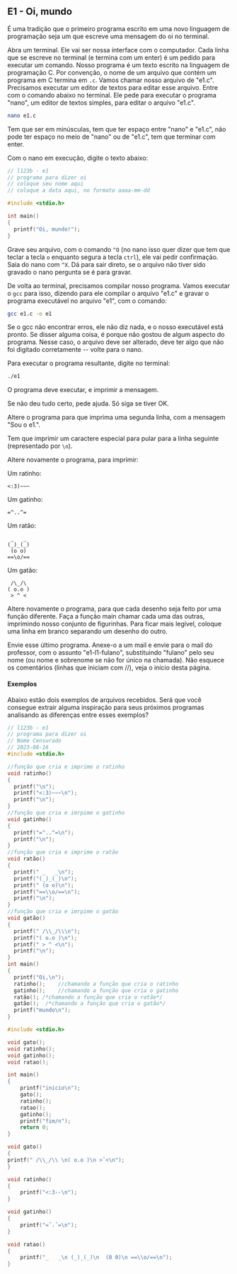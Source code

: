 ## E1 - Oi, mundo

É uma tradição que o primeiro programa escrito em uma novo linguagem de programação seja um que escreve uma mensagem do oi no terminal.

Abra um terminal.
Ele vai ser nossa interface com o computador.
Cada linha que se escreve no terminal (e termina com um enter) é um pedido para executar um comando.
Nosso programa é um texto escrito na linguagem de programação C. 
Por convenção, o nome de um arquivo que contém um programa em C termina em `.c`. 
Vamos chamar nosso arquivo de "e1.c".
Precisamos executar um editor de textos para editar esse arquivo.
Entre com o comando abaixo no terminal. Ele pede para executar o programa "nano", um editor de textos simples, para editar o arquivo "e1.c".
```sh
nano e1.c
```
Tem que ser em minúsculas, tem que ter espaço entre "nano" e "e1.c", não pode ter espaço no meio de "nano" ou de "e1.c", tem que terminar com enter.

Com o nano em execução, digite o texto abaixo:

```c
// l123b - e1
// programa para dizer oi
// coloque seu nome aqui
// coloque a data aqui, no formato aaaa-mm-dd

#include <stdio.h>

int main()
{
  printf("Oi, mundo!");
}
```

Grave seu arquivo, com o comando `^O` (no nano isso quer dizer que tem que teclar a tecla `o` enquanto segura a tecla `ctrl`), ele vai pedir confirmação. Saia do nano com `^X`. Dá para sair direto, se o arquivo não tiver sido gravado o nano pergunta se é para gravar.

De volta ao terminal, precisamos compilar nosso programa. Vamos executar o `gcc` para isso, dizendo para ele compilar o arquivo "e1.c" e gravar o programa executável no arquivo "e1", com o comando:
```sh
gcc e1.c -o e1
```
Se o gcc não encontrar erros, ele não diz nada, e o nosso executável está pronto.
Se disser alguma coisa, é porque não gostou de algum aspecto do programa. 
Nesse caso, o arquivo deve ser alterado, deve ter algo que não foi digitado corretamente -- volte para o nano.

Para executar o programa resultante, digite no terminal:
```sh
./e1
```
O programa deve executar, e imprimir a mensagem.

Se não deu tudo certo, pede ajuda. Só siga se tiver OK.

Altere o programa para que imprima uma segunda linha, com a mensagem "Sou o e1.".

Tem que imprimir um caractere especial para pular para a linha seguinte (representado por `\n`).

Altere novamente o programa, para imprimir:

Um ratinho:
```
<:3)~~~
```
Um gatinho:
```
=^..^=
```
Um ratão:
```
 _   _
(_)_(_)
 (o o)
==\o/==
```
Um gatão:
```
 /\_/\
( o.o )
 > ^ <
```

Altere novamente o programa, para que cada desenho seja feito por uma função diferente.
Faça a função main chamar cada uma das outras, imprimindo nosso conjunto de figurinhas. Para ficar mais legível, coloque uma linha em branco separando um desenho do outro.

Envie esse último programa. Anexe-o a um mail e envie para o mail do professor, com o assunto "e1-l1-fulano", substituindo "fulano" pelo seu nome (ou nome e sobrenome se não for único na chamada).
Não esquece os comentários (linhas que iniciam com //), veja o início desta página.

#### Exemplos

Abaixo estão dois exemplos de arquivos recebidos.
Será que você consegue extrair alguma inspiração para seus próximos programas analisando as diferenças entre esses exemplos?

```c
// l123b - e1
// programa para dizer oi
// Nome Censurado
// 2023-08-16
#include <stdio.h>

//função que cria e imprime o ratinho
void ratinho()
{
  printf("\n");
  printf("<:3)~~~\n");
  printf("\n");
} 
//função que cria e imrpime o gatinho
void gatinho()
{
  printf("=^..^=\n");
  printf("\n");
}
//função que cria e imprime o ratão
void ratão()
{
  printf(" _   _\n");
  printf("(_)_(_)\n");
  printf(" (o o)\n");
  printf("==\\o/==\n");
  printf("\n");
}
//função que cria e imrpime o gatão
void gatão()
{
  printf(" /\\_/\\\n");
  printf("( o.o )\n");
  printf(" > ^ <\n");
  printf("\n");
}
int main()
{
  printf("Oi,\n");
  ratinho();    //chamando a função que cria o ratinho
  gatinho();    //chamando a função que cria o gatinho
  ratão(); /*chamando a função que cria o ratão*/
  gatão();  /*chamando a função que cria o gatão*/
  printf("mundo\n");
}
```
```c
#include <stdio.h> 

void gato();
void ratinho();
void gatinho();
void ratao();

int main()
{
    printf("inicio\n");
    gato();
    ratinho();
    ratao();
    gatinho();
    printf("fim/n");
    return 0;
}

void gato()
{
printf(" /\\_/\\ \n( o.o )\n >ˆ<\n");
}

void ratinho()
{
    printf("<:3--\n");
}

void gatinho()
{
    printf("=ˆ.ˆ=\n");
}

void ratao()
{
    printf("_   _\n (_)_(_)\n  (0 0)\n ==\\o/==\n");
}
```

